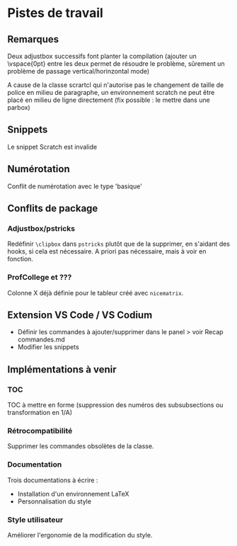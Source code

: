 # Pistes de travail

## Remarques

Deux adjustbox successifs font planter la compilation (ajouter un \vspace{0pt} entre les deux permet de résoudre le problème, sûrement un problème de passage vertical/horinzontal mode)

A cause de la classe scrartcl qui n'autorise pas le changement de taille de police en milieu de paragraphe, un environnement scratch ne peut être placé en milieu de ligne directement (fix possible : le mettre dans une parbox)

## Snippets

Le snippet Scratch est invalide

## Numérotation

Conflit de numérotation avec le type 'basique'

## Conflits de package

### Adjustbox/pstricks

Redéfinir ```\clipbox``` dans ```pstricks``` plutôt que de la supprimer, en s'aidant des hooks, si cela est nécessaire. A priori pas nécessaire, mais à voir en fonction.

### ProfCollege et ???

Colonne X déjà définie pour le tableur créé avec ```nicematrix```.

## Extension VS Code / VS Codium

- Définir les commandes à ajouter/supprimer dans le panel > voir Recap commandes.md
- Modifier les snippets

## Implémentations à venir

### TOC

TOC à mettre en forme (suppression des numéros des subsubsections ou transformation en 1/A)

### Rétrocompatibilité

Supprimer les commandes obsolètes de la classe.

### Documentation

Trois documentations à écrire :
  - Installation d'un environnement LaTeX
  - Personnalisation du style

### Style utilisateur

Améliorer l'ergonomie de la modification du style.
